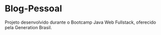 # Blog-Pessoal
Projeto desenvolvido durante o Bootcamp Java Web Fullstack, oferecido pela Generation Brasil.
